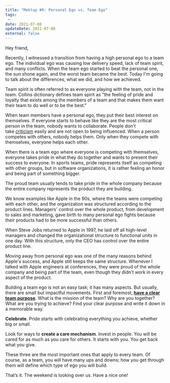 ```yaml
---
title: "Mektup #9: Personal Ego vs. Team Ego"
tags:
 -
date: 2021-07-08
updateDate: 2021-07-08
external: false
---
```


Hey friend,

Recently, I witnessed a transition from having a high personal ego to a team ego. The individual ego was causing low delivery speed, lack of team spirit, and many conflicts. When the team ego started to beat the personal one, the sun shone again, and the worst team became the best. Today I'm going to talk about the differences, what we did, and how we achieved.

Team spirit is often referred to as everyone playing with the team, not in the team. Collins dictionary defines team spirit as "the feeling of pride and loyalty that exists among the members of a team and that makes them want their team to do well or to be the best."

When team members have a personal ego, they put their best interest on themselves. If everyone starts to behave like they are the most critical person in the team, nobody wants to collaborate. People don't take [criticism](/importance-of-the-feedback/) easily and are not open to being influenced. When a person competes with others, nobody helps them. Only when they compete with themselves, everyone helps each other.

When there is a team ego where everyone is competing with themselves, everyone takes pride in what they do together and wants to present their success to everyone. In sports teams, pride represents itself as competing with other groups, but in software organizations, it is rather feeling an honor and being part of something bigger.

The proud team usually tends to take pride in the whole company because the entire company represents the product they are building.

We know examples like Apple in the 90s, where the teams were competing with each other, and the organization was structured according to the product lines. Managers' control over the whole product, from development to sales and marketing, gave birth to many personal ego fights because their products had to be more successful than others.

When Steve Jobs returned to Apple in 1997, he laid off all high-level managers and changed the organizational structure to functional units in one day. With this structure, only the CEO has control over the entire product line.

Moving away from personal ego was one of the many reasons behind Apple's success, and Apple still keeps the same structure. Whenever I talked with Apple engineers at conferences, they were proud of the whole company and being part of the team, even though they didn't work in every aspect of the product.

Building a team ego is not an easy task; it has many aspects. But usually, there are small but impactful movements. First and foremost, **[have a clear team purpose](/have-the-first-win-to-build-team-spirit)**. What is the mission of the team? Why are you together? What are you trying to achieve? Find your clear purpose and write it down in a memorable way.

**Celebrate**. Pride starts with celebrating everything you achieve, whether big or small.

Look for ways to **create a care mechanism**. Invest in people. You will be cared for as much as you care for others. It starts with you. You get back what you give.

These three are the most important ones that apply to every team. Of course, as a team, you will have many ups and downs; how you get through them will define which type of ego you will build.

That’s it. The weekend is looking over us. Have a nice one!
